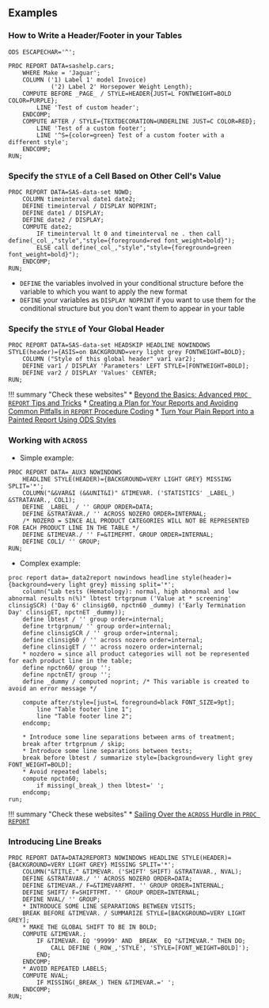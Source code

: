 ## Examples

### How to Write a Header/Footer in your Tables

```
ODS ESCAPECHAR='^';

PROC REPORT DATA=sashelp.cars;
	WHERE Make = 'Jaguar';
	COLUMN ('1) Label 1' model Invoice)
			('2) Label 2' Horsepower Weight Length);
	COMPUTE BEFORE _PAGE_ / STYLE=HEADER{JUST=L FONTWEIGHT=BOLD COLOR=PURPLE};
		LINE 'Test of custom header';
	ENDCOMP;
	COMPUTE AFTER / STYLE={TEXTDECORATION=UNDERLINE JUST=C COLOR=RED};
		LINE 'Test of a custom footer';
		LINE '^S={color=green} Test of a custom footer with a different style';
	ENDCOMP;
RUN;
```

### Specify the `STYLE` of a Cell Based on Other Cell's Value

```
PROC REPORT DATA=SAS-data-set NOWD;
	COLUMN timeinterval date1 date2;
	DEFINE timeinterval / DISPLAY NOPRINT; 
	DEFINE date1 / DISPLAY;
	DEFINE date2 / DISPLAY;
	COMPUTE date2;
		IF timeinterval lt 0 and timeinterval ne . then call define(_col_,"style","style={foreground=red font_weight=bold}");
		ELSE call define(_col_,"style","style={foreground=green font_weight=bold}");
	ENDCOMP;
RUN;
```

* `DEFINE` the variables involved in your conditional structure before the variable to which you want to apply the new format 
* `DEFINE` your variables as `DISPLAY NOPRINT` if you want to use them for the conditional structure but you don't want them to appear in your table

### Specify the `STYLE` of Your Global Header

```
PROC REPORT DATA=SAS-data-set HEADSKIP HEADLINE NOWINDOWS STYLE(header)={ASIS=on BACKGROUND=very light grey FONTWEIGHT=BOLD};
	COLUMN ("Style of this global header" var1 var2);
	DEFINE var1 / DISPLAY 'Parameters' LEFT STYLE=[FONTWEIGHT=BOLD];
	DEFINE var2 / DISPLAY 'Values' CENTER;
RUN;
```

!!! summary "Check these websites"
    * [Beyond the Basics: Advanced `PROC REPORT` Tips and Tricks](http://support.sas.com/rnd/papers/sgf07/sgf2007-report.pdf)
    * [Creating a Plan for Your Reports and Avoiding Common Pitfalls in `REPORT` Procedure Coding](http://support.sas.com/resources/papers/proceedings13/366-2013.pdf)
    * [Turn Your Plain Report into a Painted Report Using ODS Styles](http://support.sas.com/resources/papers/proceedings10/133-2010.pdf)
    
### Working with `ACROSS`

* Simple example:

```
PROC REPORT DATA=_AUX3 NOWINDOWS  
	HEADLINE STYLE(HEADER)={BACKGROUND=VERY LIGHT GREY} MISSING SPLIT='*';
	COLUMN("&&VAR&I (&&UNIT&I)" &TIMEVAR. ('STATISTICS' _LABEL_) &STRATAVAR., COL1);
	DEFINE _LABEL_ / '' GROUP ORDER=DATA;
	DEFINE &STRATAVAR./ '' ACROSS NOZERO ORDER=INTERNAL;
	/* NOZERO = SINCE ALL PRODUCT CATEGORIES WILL NOT BE REPRESENTED FOR EACH PRODUCT LINE IN THE TABLE */
	DEFINE &TIMEVAR./ '' F=&TIMEFMT. GROUP ORDER=INTERNAL; 
	DEFINE COL1/ '' GROUP;
RUN;
```

* Complex example:

```
proc report data=_data2report nowindows headline style(header)={background=very light grey} missing split='*';
	column("Lab tests (Hematology): normal, high abnormal and low abnormal results n(%)" lbtest trtgrpnum ('Value at * screening' clinsigSCR) ('Day 6' clinsig60, npctn60 _dummy) ('Early Termination Day' clinsigET, npctnET _dummy));
	define lbtest / '' group order=internal;
	define trtgrpnum/ '' group order=internal;
	define clinsigSCR / '' group order=internal;
	define clinsig60 / '' across nozero order=internal;
	define clinsigET / '' across nozero order=internal;
	* nozdero = since all product categories will not be represented for each product line in the table;
	define npctn60/ group '';
	define npctnET/ group '';
	define _dummy / computed noprint; /* This variable is created to avoid an error message */

	compute after/style=[just=L foreground=black FONT_SIZE=9pt];
		line "Table footer line 1";
		line "Table footer line 2";
	endcomp;

	* Introduce some line separations between arms of treatment;
	break after trtgrpnum / skip;
	* Introduce some line separations between tests;
	break before lbtest / summarize style=[background=very light grey FONT_WEIGHT=BOLD];
	* Avoid repeated labels;
	compute npctn60;
		if missing(_break_) then lbtest=' ';
	endcomp;
run;
```

!!! summary "Check these websites"
    * [Sailing Over the `ACROSS` Hurdle in `PROC REPORT`](https://www.sas.com/content/dam/SAS/support/en/technical-papers/SAS388-2014.pdf)
    
### Introducing Line Breaks

```
PROC REPORT DATA=DATA2REPORT3 NOWINDOWS HEADLINE STYLE(HEADER)={BACKGROUND=VERY LIGHT GREY} MISSING SPLIT='*';
	COLUMN("&TITLE." &TIMEVAR. ('SHIFT' SHIFT) &STRATAVAR., NVAL);
	DEFINE &STRATAVAR./ '' ACROSS NOZERO ORDER=DATA;
	DEFINE &TIMEVAR./ F=&TIMEVARFMT. '' GROUP ORDER=INTERNAL; 
	DEFINE SHIFT/ F=SHIFTFMT. '' GROUP ORDER=INTERNAL;
	DEFINE NVAL/ '' GROUP;
	* INTRODUCE SOME LINE SEPARATIONS BETWEEN VISITS;
	BREAK BEFORE &TIMEVAR. / SUMMARIZE STYLE=[BACKGROUND=VERY LIGHT GREY];
	* MAKE THE GLOBAL SHIFT TO BE IN BOLD;
	COMPUTE &TIMEVAR.;
		IF &TIMEVAR. EQ '99999' AND _BREAK_ EQ "&TIMEVAR." THEN DO;
			CALL DEFINE (_ROW_,'STYLE', 'STYLE=[FONT_WEIGHT=BOLD]');
		END;
	ENDCOMP;
	* AVOID REPEATED LABELS;
	COMPUTE NVAL;
 		IF MISSING(_BREAK_) THEN &TIMEVAR.=' ';
	ENDCOMP;
RUN;
```
